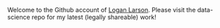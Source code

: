 Welcome to the Github account of [Logan Larson](https://www.linkedin.com/in/loganelarson/). Please visit the data-science repo for my latest (legally shareable) work!

